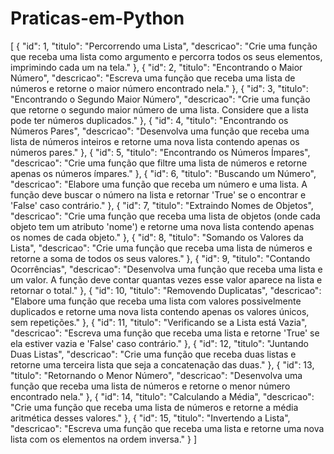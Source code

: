 # Praticas-em-Python
[
  {
    "id": 1,
    "titulo": "Percorrendo uma Lista",
    "descricao": "Crie uma função que receba uma lista como argumento e percorra todos os seus elementos, imprimindo cada um na tela."
  },
  {
    "id": 2,
    "titulo": "Encontrando o Maior Número",
    "descricao": "Escreva uma função que receba uma lista de números e retorne o maior número encontrado nela."
  },
  {
    "id": 3,
    "titulo": "Encontrando o Segundo Maior Número",
    "descricao": "Crie uma função que retorne o segundo maior número de uma lista. Considere que a lista pode ter números duplicados."
  },
  {
    "id": 4,
    "titulo": "Encontrando os Números Pares",
    "descricao": "Desenvolva uma função que receba uma lista de números inteiros e retorne uma nova lista contendo apenas os números pares."
  },
  {
    "id": 5,
    "titulo": "Encontrando os Números Ímpares",
    "descricao": "Crie uma função que filtre uma lista de números e retorne apenas os números ímpares."
  },
  {
    "id": 6,
    "titulo": "Buscando um Número",
    "descricao": "Elabore uma função que receba um número e uma lista. A função deve buscar o número na lista e retornar 'True' se o encontrar e 'False' caso contrário."
  },
  {
    "id": 7,
    "titulo": "Extraindo Nomes de Objetos",
    "descricao": "Crie uma função que receba uma lista de objetos (onde cada objeto tem um atributo 'nome') e retorne uma nova lista contendo apenas os nomes de cada objeto."
  },
  {
    "id": 8,
    "titulo": "Somando os Valores da Lista",
    "descricao": "Crie uma função que receba uma lista de números e retorne a soma de todos os seus valores."
  },
  {
    "id": 9,
    "titulo": "Contando Ocorrências",
    "descricao": "Desenvolva uma função que receba uma lista e um valor. A função deve contar quantas vezes esse valor aparece na lista e retornar o total."
  },
  {
    "id": 10,
    "titulo": "Removendo Duplicatas",
    "descricao": "Elabore uma função que receba uma lista com valores possivelmente duplicados e retorne uma nova lista contendo apenas os valores únicos, sem repetições."
  },
  {
    "id": 11,
    "titulo": "Verificando se a Lista está Vazia",
    "descricao": "Escreva uma função que receba uma lista e retorne 'True' se ela estiver vazia e 'False' caso contrário."
  },
  {
    "id": 12,
    "titulo": "Juntando Duas Listas",
    "descricao": "Crie uma função que receba duas listas e retorne uma terceira lista que seja a concatenação das duas."
  },
  {
    "id": 13,
    "titulo": "Retornando o Menor Número",
    "descricao": "Desenvolva uma função que receba uma lista de números e retorne o menor número encontrado nela."
  },
  {
    "id": 14,
    "titulo": "Calculando a Média",
    "descricao": "Crie uma função que receba uma lista de números e retorne a média aritmética desses valores."
  },
  {
    "id": 15,
    "titulo": "Invertendo a Lista",
    "descricao": "Escreva uma função que receba uma lista e retorne uma nova lista com os elementos na ordem inversa."
  }
]
